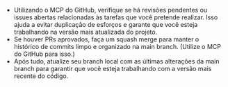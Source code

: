 - Utilizando o MCP do GitHub, verifique se há revisões pendentes ou issues abertas relacionadas às tarefas que você pretende realizar. 
  Isso ajuda a evitar duplicação de esforços e garante que você esteja trabalhando na versão mais atualizada do projeto.
- Se houver PRs aprovados, faça um squash merge para manter o histórico de commits limpo e organizado na main branch. 
  (Utilize o MCP do GitHub para isso.)
- Após tudo, atualize seu branch local com as últimas alterações da main branch para garantir que você esteja trabalhando com a versão mais recente do código.
